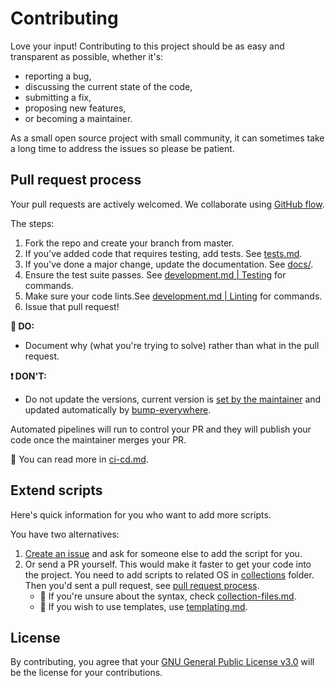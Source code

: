 # Contributing

Love your input! Contributing to this project should be as easy and transparent as possible, whether it's:

- reporting a bug,
- discussing the current state of the code,
- submitting a fix,
- proposing new features,
- or becoming a maintainer.

As a small open source project with small community, it can sometimes take a long time to address the issues so please be patient.

## Pull request process

Your pull requests are actively welcomed. We collaborate using [GitHub flow](https://docs.github.com/en/get-started/quickstart/github-flow).

The steps:

1. Fork the repo and create your branch from master.
2. If you've added code that requires testing, add tests. See [tests.md](./docs/tests.md).
3. If you've done a major change, update the documentation. See [docs/](./docs/).
4. Ensure the test suite passes. See [development.md | Testing](./docs/development.md#testing) for commands.
5. Make sure your code lints.See [development.md | Linting](./docs/development.md#linting) for commands.
6. Issue that pull request!

**🙏 DO:**

- Document why (what you're trying to solve) rather than what in the pull request.

**❗ DON'T:**

- Do not update the versions, current version is [set by the maintainer](./docs/ci-cd.md#gitops) and updated automatically by [bump-everywhere](https://github.com/undergroundwires/bump-everywhere).

Automated pipelines will run to control your PR and they will publish your code once the maintainer merges your PR.

📖 You can read more in [ci-cd.md](./docs/ci-cd.md).

## Extend scripts

Here's quick information for you who want to add more scripts.

You have two alternatives:

1. [Create an issue](https://github.com/undergroundwires/privacy.sexy/issues/new/choose) and ask for someone else to add the script for you.
2. Or send a PR yourself. This would make it faster to get your code into the project. You need to add scripts to related OS in [collections](src/application/collections/) folder. Then you'd sent a pull request, see [pull request process](#pull-request-process).
   - 📖 If you're unsure about the syntax, check [collection-files.md](docs/collection-files.md).
   - 📖 If you wish to use templates, use [templating.md](./docs/templating.md).

## License

By contributing, you agree that your [GNU General Public License v3.0](./LICENSE) will be the license for your contributions.
